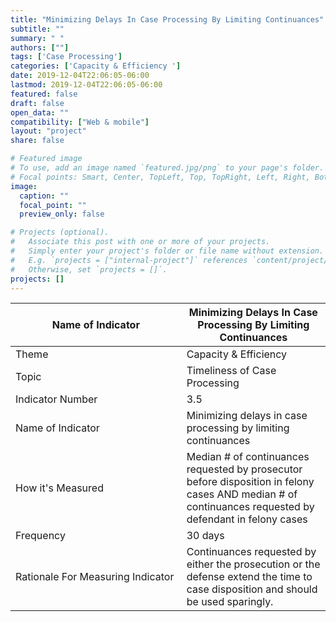 ```yaml
---
title: "Minimizing Delays In Case Processing By Limiting Continuances"
subtitle: ""
summary: " "
authors: [""]
tags: ['Case Processing']
categories: ['Capacity & Efficiency ']
date: 2019-12-04T22:06:05-06:00
lastmod: 2019-12-04T22:06:05-06:00
featured: false
draft: false
open_data: ""
compatibility: ["Web & mobile"]
layout: "project"
share: false

# Featured image
# To use, add an image named `featured.jpg/png` to your page's folder.
# Focal points: Smart, Center, TopLeft, Top, TopRight, Left, Right, BottomLeft, Bottom, BottomRight.
image:
  caption: ""
  focal_point: ""
  preview_only: false

# Projects (optional).
#   Associate this post with one or more of your projects.
#   Simply enter your project's folder or file name without extension.
#   E.g. `projects = ["internal-project"]` references `content/project/deep-learning/index.md`.
#   Otherwise, set `projects = []`.
projects: []
---
```

| Name of Indicator                  | Minimizing Delays In Case Processing By Limiting Continuances                                                                                             |
|------------------------------------|-----------------------------------------------------------------------------------------------------------------------------------------------------------|
| Theme                              | Capacity & Efficiency                                                                                                                                     |
| Topic                              | Timeliness of Case Processing                                                                                                                             |
| Indicator Number                   | 3\.5                                                                                                                                                      |
| Name of Indicator                  | Minimizing delays in case processing by limiting continuances                                                                                             |
| How it's Measured                  | Median \# of continuances requested by prosecutor before disposition in felony cases AND median \# of continuances requested by defendant in felony cases |
| Frequency                          | 30 days                                                                                                                                                   |
| Rationale For Measuring Indicator  | Continuances requested by either the prosecution or the defense extend the time to case disposition and should be used sparingly\.                        |


